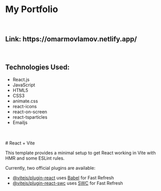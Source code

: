 <h1>My Portfolio</h1>
</br>
<h2>Link: https://omarmovlamov.netlify.app/</h2>

</br>
<h2>Technologies Used:</h2>
<ul>
<li>React.js</li>
<li>JavaScript</li>
<li>HTML5</li>
<li>CSS3</li>
<li>animate.css</li>
<li>react-icons</li>
<li>react-on-screen</li>
<li>react-tsparticles</li>
<li>Emailjs</li>
</ul>
</br></br>
# React + Vite

This template provides a minimal setup to get React working in Vite with HMR and some ESLint rules.

Currently, two official plugins are available:

- [@vitejs/plugin-react](https://github.com/vitejs/vite-plugin-react/blob/main/packages/plugin-react/README.md) uses [Babel](https://babeljs.io/) for Fast Refresh
- [@vitejs/plugin-react-swc](https://github.com/vitejs/vite-plugin-react-swc) uses [SWC](https://swc.rs/) for Fast Refresh
